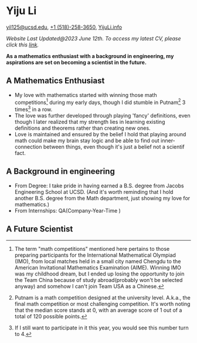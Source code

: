# Yiju Li

[yil125@ucsd.edu](mailto:yil125@ucsd.edu), [+1 (518)-258-3650](tel:+15182583650), [YijuLi.info](https://yijuli.info)

*Website Last Updated@2023 June 12th. To access my latest CV, please click this [link](https://yijuli.info/CV.pdf).* 

**As a mathematics enthusiast with a background in engineering, my aspirations are set on becoming a scientist in the future.**

## A Mathematics Enthusiast
-  My love with mathematics started with winning those math competitions[^1] during my early days, though I did stumble in Putnam[^2] 3 times[^3] in a row. 
- The love was further developed through playing 'fancy' definitions, even though I later realized that my strength lies in learning existing definitions and theorems rather than creating new ones.
- Love is maintained and ensured by the belief I hold that playing around math could make my brain stay logic and be able to find out inner-connection between things, even though it's just a belief not a scientif fact.

## A Background in engineering
- From Degree: I take pride in having earned a B.S. degree from Jacobs Engineering School at UCSD. (And it's worth reminding that I hold another B.S. degree from the Math department, just showing my love for mathematics.)
- From Internships: QA(Company-Year-Time )

## A Future Scientist



[^1]: The term "math competitions" mentioned here pertains to those preparing participants for the International Mathematical Olympiad (IMO), from local matches held in a small city named Chengdu to the American Invitational Mathematics Examination (AIME). Winning IMO was my childhood dream, but I ended up losing the opportunity to join the Team China because of study abroad(probably won't be selected anyway) and somehow I can't join Team USA as a Chinese.

[^2]: Putnam is a math competition designed at the university level. A.k.a., the final math competition or most challenging competition. It's worth noting that the median score stands at 0, with an average score of 1 out of a total of 120 possible points.

[^3]: If I still want to participate in it this year, you would see this number turn to 4. 